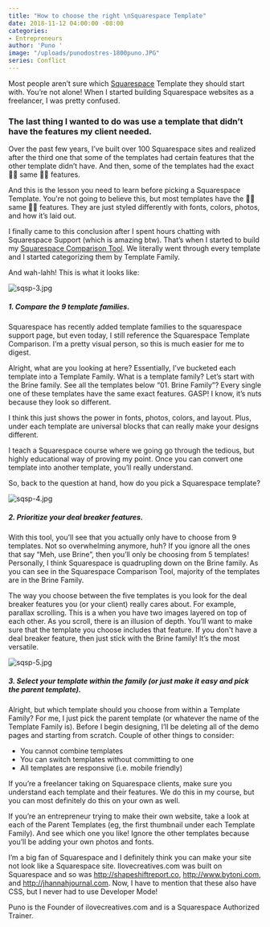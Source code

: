```yaml
---
title: "How to choose the right \nSquarespace Template"
date: 2018-11-12 04:00:00 -08:00
categories:
- Entrepreneurs
author: 'Puno '
image: "/uploads/punodostres-1800puno.JPG"
series: Conflict
---
```


Most people aren’t sure which [Squarespace](https://www.squarespace.com/) Template they should start with. You’re not alone! When I started building Squarespace websites as a freelancer, I was pretty confused. 

### The last thing I wanted to do was use a template that didn’t have the features my client needed. 

Over the past few years, I’ve built over 100 Squarespace sites and realized after the third one that some of the templates had certain features that the other template didn’t have. And then, some of the templates had the exact 👏🏼 same 👏🏼 features.

And this is the lesson you need to learn before picking a Squarespace Template. You're not going to believe this, but most templates have the 👏🏼 same 👏🏼 features. They are just styled differently with fonts, colors, photos, and how it’s laid out. 

I finally came to this conclusion after I spent hours chatting with Squarespace Support (which is amazing btw). That’s when I started to build my [Squarespace Comparison Tool](https://ilovecreatives.com/squarespace-template-comparison#utm_source=yellow&utm_campaign=squarespace-online-course). We literally went through every template and I started categorizing them by Template Family.

And wah-lahh! This is what it looks like:

![sqsp-3.jpg](/uploads/sqsp-3.jpg)

##### 1. Compare the 9 template families. 

Squarespace has recently added template families to the squarespace support page, but even today, I still reference the Squarespace Template Comparison. I’m a pretty visual person, so this is much easier for me to digest.

Alright, what are you looking at here? Essentially, I’ve bucketed each template into a Template Family. What is a template family? Let’s start with the Brine family. See all the templates below “01. Brine Family”? Every single one of these templates have the same exact features. GASP! I know, it’s nuts because they look so different. 

I think this just shows the power in fonts, photos, colors, and layout. Plus, under each template are universal blocks that can really make your designs different. 

I teach a Squarespace course where we going go through the tedious, but highly educational way of proving my point. Once you can convert one template into another template, you’ll really understand. 

So, back to the question at hand, how do you pick a Squarespace template? 

![sqsp-4.jpg](/uploads/sqsp-4.jpg)

##### 2. Prioritize your deal breaker features.

With this tool, you’ll see that you actually only have to choose from 9 templates. Not so overwhelming anymore, huh? If you ignore all the ones that say “Meh, use Brine”, then you’ll only be choosing from 5 templates! Personally, I think Squarespace is quadrupling down on the Brine family. As you can see in the Squarespace Comparison Tool, majority of the templates are in the Brine Family.

The way you choose between the five templates is you look for the deal breaker features you (or your client) really cares about. For example, parallax scrolling. This is a when you have two images layered on top of each other. As you scroll, there is an illusion of depth. You’ll want to make sure that the template you choose includes that feature. If you don't have a deal breaker feature, then just stick with the Brine family! It’s the most versatile.

![sqsp-5.jpg](/uploads/sqsp-5.jpg)

##### 3. Select your template within the family (or just make it easy and pick the parent template). 

Alright, but which template should you choose from within a Template Family? For me, I just pick the parent template (or whatever the name of the Template Family is). Before I begin designing, I’ll be deleting all of the demo pages and starting from scratch.
Couple of other things to consider:

- You cannot combine templates
- You can switch templates without committing to one
- All templates are responsive (i.e. mobile friendly)

If you’re a freelancer taking on Squarespace clients, make sure you understand each template and their features. We do this in my course, but you can most definitely do this on your own as well.

If you’re an entrepreneur trying to make their own website, take a look at each of the Parent Templates (eg, the first thumbnail under each Template Family). And see which one you like! Ignore the other templates because you’ll be adding your own photos and fonts.

I’m a big fan of Squarespace and I definitely think you can make your site not look like a Squarespace site. Ilovecreatives.com was built on Squarespace and so was http://shapeshiftreport.co, http://www.bytoni.com, and http://jhannahjournal.com. Now, I have to mention that these also have CSS, but I never had to use Developer Mode!

Puno is the Founder of ilovecreatives.com and is a Squarespace Authorized Trainer. 

